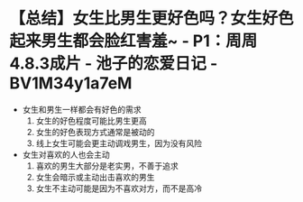 # 【总结】女生比男生更好色吗？女生好色起来男生都会脸红害羞~ - P1：周周4.8.3成片 - 池子的恋爱日记 - BV1M34y1a7eM

-   女生和男生一样都会有好色的需求
    1.  女生的好色程度可能比男生更高
    2.  女生的好色表现方式通常是被动的
    3.  线上女生可能会更主动调戏男生，因为没有风险
-   女生对喜欢的人也会主动
    1.  喜欢的男生大部分是老实男，不善于追求
    2.  女生会暗示或主动出击喜欢的男生
    3.  女生不主动可能是因为不喜欢对方，而不是高冷